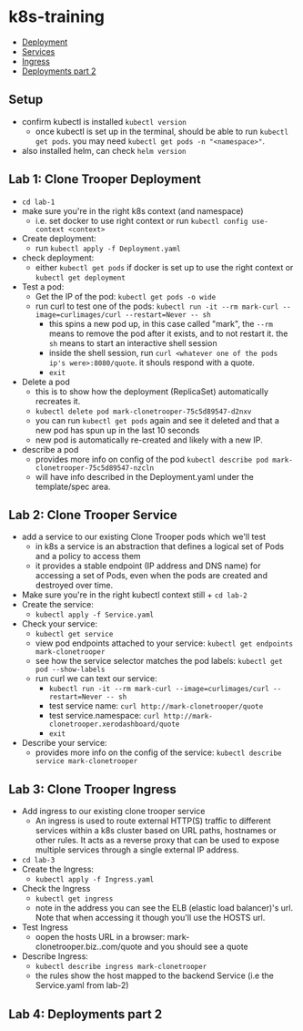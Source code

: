 # k8s-training

- [Deployment](#lab-1-clone-trooper-deployment)
- [Services](#lab-2-clone-trooper-service)
- [Ingress](#lab-3-clone-trooper-ingress)
- [Deployments part 2](#lab-4-deployments-part-2)

## Setup
- confirm kubectl is installed `kubectl version` 
  - once kubectl is set up in the terminal, should be able to run `kubectl get pods`. you may need `kubectl get pods -n "<namespace>"`.
- also installed helm, can check `helm version`

## Lab 1: Clone Trooper Deployment
- `cd lab-1`
- make sure you're in the right k8s context (and namespace)
  - i.e. set docker to use right context or run `kubectl config use-context <context>`
- Create deployment: 
  - run `kubectl apply -f Deployment.yaml`
- check deployment:
  - either `kubectl get pods` if docker is set up to use the right context or `kubectl get deployment`
- Test a pod:
  - Get the IP of the pod: `kubectl get pods -o wide`
  - run curl to test one of the pods: `kubectl run -it --rm mark-curl --image=curlimages/curl --restart=Never -- sh`
    - this spins a new pod up, in this case called "mark", the `--rm` means to remove the pod after it exists, and to not restart it. the `sh` means to start an interactive shell session
    - inside the shell session, run `curl <whatever one of the pods ip's were>:8080/quote`. it shouls respond with a quote.
    - `exit`
- Delete a pod
  - this is to show how the deployment (ReplicaSet) automatically recreates it. 
  - `kubectl delete pod mark-clonetrooper-75c5d89547-d2nxv`
  - you can run `kubectl get pods` again and see it deleted and that a new pod has spun up in the last 10 seconds
  - new pod is automatically re-created and likely with a new IP.
- describe a pod 
  - provides more info on config of the pod `kubectl describe pod mark-clonetrooper-75c5d89547-nzcln`
  - will have info described in the Deployment.yaml under the template/spec area. 

## Lab 2: Clone Trooper Service
- add a service to our existing Clone Trooper pods which we'll test
  - in k8s a service is an abstraction that defines a logical set of Pods and a policy to access them
  - it provides a stable endpoint (IP address and DNS name) for accessing a set of Pods, even when the pods are created and destroyed over time.
- Make sure you're in the right kubectl context still + `cd lab-2`
- Create the service:
  - `kubectl apply -f Service.yaml`
- Check your service:
  - `kubectl get service`
  - view pod endpoints attached to your service: `kubectl get endpoints mark-clonetrooper`
  - see how the service selector matches the pod labels: `kubectl get pod --show-labels`
  - run curl we can text our service: 
    - `kubectl run -it --rm mark-curl --image=curlimages/curl --restart=Never -- sh`
    - test service name: `curl http://mark-clonetrooper/quote`
    - test service.namespace: `curl http://mark-clonetrooper.xerodashboard/quote`
    - `exit`
- Describe your service: 
  - provides more info on the config of the service: `kubectl describe service mark-clonetrooper`

## Lab 3: Clone Trooper Ingress
- Add ingress to our existing clone trooper service
  - An ingress is used to route external HTTP(S) traffic to different services within a k8s cluster based on URL paths, hostnames or other rules. It acts as a reverse proxy that can be used to expose multiple services through a single external IP address. 
- `cd lab-3`
- Create the Ingress:
  - `kubectl apply -f Ingress.yaml`
- Check the Ingress
  - `kubectl get ingress`
  - note in the address you can see the ELB (elastic load balancer)'s url. Note that when accessing it though you'll use the HOSTS url.
- Test Ingress 
  - oopen the hosts URL in a browser: mark-clonetrooper.biz.<someDomain>.com/quote and you should see a quote 
- Describe Ingress:
  - `kubectl describe ingress mark-clonetrooper`
  - the rules show the host mapped to the backend Service (i.e the Service.yaml from lab-2)

## Lab 4: Deployments part 2
